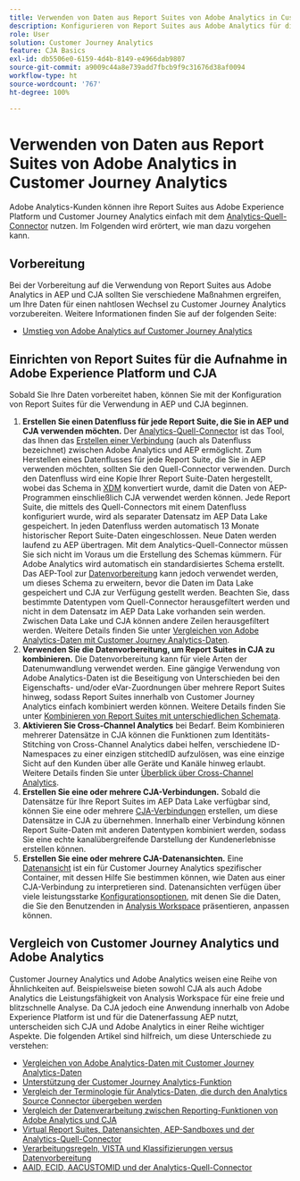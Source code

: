 ```yaml
---
title: Verwenden von Daten aus Report Suites von Adobe Analytics in Customer Journey Analytics
description: Konfigurieren von Report Suites aus Adobe Analytics für die Aufnahme in AEP und CJA
role: User
solution: Customer Journey Analytics
feature: CJA Basics
exl-id: db5506e0-6159-4d4b-8149-e4966dab9807
source-git-commit: a9009c44a8e739add7fbcb9f9c31676d38af0094
workflow-type: ht
source-wordcount: '767'
ht-degree: 100%

---
```


# Verwenden von Daten aus Report Suites von Adobe Analytics in Customer Journey Analytics

Adobe Analytics-Kunden können ihre Report Suites aus Adobe Experience Platform und Customer Journey Analytics einfach mit dem [Analytics-Quell-Connector](https://experienceleague.adobe.com/docs/experience-platform/sources/connectors/adobe-applications/analytics.html?lang=de) nutzen. Im Folgenden wird erörtert, wie man dazu vorgehen kann.

## Vorbereitung

Bei der Vorbereitung auf die Verwendung von Report Suites aus Adobe Analytics in AEP und CJA sollten Sie verschiedene Maßnahmen ergreifen, um Ihre Daten für einen nahtlosen Wechsel zu Customer Journey Analytics vorzubereiten. Weitere Informationen finden Sie auf der folgenden Seite:

* [Umstieg von Adobe Analytics auf Customer Journey Analytics](/help/getting-started/aa-to-cja.md)

## Einrichten von Report Suites für die Aufnahme in Adobe Experience Platform und CJA

Sobald Sie Ihre Daten vorbereitet haben, können Sie mit der Konfiguration von Report Suites für die Verwendung in AEP und CJA beginnen.

1. **Erstellen Sie einen Datenfluss für jede Report Suite, die Sie in AEP und CJA verwenden möchten.** Der [Analytics-Quell-Connector](https://experienceleague.adobe.com/docs/experience-platform/sources/connectors/adobe-applications/analytics.html?lang=de) ist das Tool, das Ihnen das [Erstellen einer Verbindung](/help/connections/create-connection.md) (auch als Datenfluss bezeichnet) zwischen Adobe Analytics und AEP ermöglicht. Zum Herstellen eines Datenflusses für jede Report Suite, die Sie in AEP verwenden möchten, sollten Sie den Quell-Connector verwenden. Durch den Datenfluss wird eine Kopie Ihrer Report Suite-Daten hergestellt, wobei das Schema in [XDM](https://experienceleague.adobe.com/docs/platform-learn/tutorials/schemas/schemas-and-experience-data-model.html?lang=de) konvertiert wurde, damit die Daten von AEP-Programmen einschließlich CJA verwendet werden können. Jede Report Suite, die mittels des Quell-Connectors mit einem Datenfluss konfiguriert wurde, wird als separater Datensatz im AEP Data Lake gespeichert. In jeden Datenfluss werden automatisch 13 Monate historischer Report Suite-Daten eingeschlossen. Neue Daten werden laufend zu AEP übertragen. Mit dem Analytics-Quell-Connector müssen Sie sich nicht im Voraus um die Erstellung des Schemas kümmern. Für Adobe Analytics wird automatisch ein standardisiertes Schema erstellt. Das AEP-Tool zur [Datenvorbereitung](https://experienceleague.adobe.com/docs/experience-platform/data-prep/home.html?lang=de) kann jedoch verwendet werden, um dieses Schema zu erweitern, bevor die Daten im Data Lake gespeichert und CJA zur Verfügung gestellt werden. Beachten Sie, dass bestimmte Datentypen vom Quell-Connector herausgefiltert werden und nicht in dem Datensatz im AEP Data Lake vorhanden sein werden. Zwischen Data Lake und CJA können andere Zeilen herausgefiltert werden. Weitere Details finden Sie unter [Vergleichen von Adobe Analytics-Daten mit Customer Journey Analytics-Daten](/help/troubleshooting/compare.md).
1. **Verwenden Sie die Datenvorbereitung, um Report Suites in CJA zu kombinieren.** Die Datenvorbereitung kann für viele Arten der Datenumwandlung verwendet werden. Eine gängige Verwendung von Adobe Analytics-Daten ist die Beseitigung von Unterschieden bei den Eigenschafts- und/oder eVar-Zuordnungen über mehrere Report Suites hinweg, sodass Report Suites innerhalb von Customer Journey Analytics einfach kombiniert werden können. Weitere Details finden Sie unter [Kombinieren von Report Suites mit unterschiedlichen Schemata](/help/use-cases/aa-data/combine-report-suites.md).
1. **Aktivieren Sie Cross-Channel Analytics** bei Bedarf. Beim Kombinieren mehrerer Datensätze in CJA können die Funktionen zum Identitäts-Stitching von Cross-Channel Analytics dabei helfen, verschiedene ID-Namespaces zu einer einzigen stitchedID aufzulösen, was eine einzige Sicht auf den Kunden über alle Geräte und Kanäle hinweg erlaubt. Weitere Details finden Sie unter [Überblick über Cross-Channel Analytics](/help/cca/overview.md).
1. **Erstellen Sie eine oder mehrere CJA-Verbindungen.** Sobald die Datensätze für Ihre Report Suites im AEP Data Lake verfügbar sind, können Sie eine oder mehrere [CJA-Verbindungen](/help/connections/overview.md) erstellen, um diese Datensätze in CJA zu übernehmen. Innerhalb einer Verbindung können Report Suite-Daten mit anderen Datentypen kombiniert werden, sodass Sie eine echte kanalübergreifende Darstellung der Kundenerlebnisse erstellen können.
1. **Erstellen Sie eine oder mehrere CJA-Datenansichten.** Eine [Datenansicht](/help/data-views/data-views.md) ist ein für Customer Journey Analytics spezifischer Container, mit dessen Hilfe Sie bestimmen können, wie Daten aus einer CJA-Verbindung zu interpretieren sind. Datenansichten verfügen über viele leistungsstarke [Konfigurationsoptionen](/help/data-views/create-dataview.md), mit denen Sie die Daten, die Sie den Benutzenden in [Analysis Workspace](/help/analysis-workspace/home.md) präsentieren, anpassen können.

## Vergleich von Customer Journey Analytics und Adobe Analytics

Customer Journey Analytics und Adobe Analytics weisen eine Reihe von Ähnlichkeiten auf. Beispielsweise bieten sowohl CJA als auch Adobe Analytics die Leistungsfähigkeit von Analysis Workspace für eine freie und blitzschnelle Analyse. Da CJA jedoch eine Anwendung innerhalb von Adobe Experience Platform ist und für die Datenerfassung AEP nutzt, unterscheiden sich CJA und Adobe Analytics in einer Reihe wichtiger Aspekte. Die folgenden Artikel sind hilfreich, um diese Unterschiede zu verstehen:

* [Vergleichen von Adobe Analytics-Daten mit Customer Journey Analytics-Daten](/help/troubleshooting/compare.md)
* [Unterstützung der Customer Journey Analytics-Funktion](/help/getting-started/aa-vs-cja/cja-aa.md)
* [Vergleich der Terminologie für Analytics-Daten, die durch den Analytics Source Connector übergeben werden](/help/getting-started/aa-vs-cja/terminology.md)
* [Vergleich der Datenverarbeitung zwischen Reporting-Funktionen von Adobe Analytics und CJA](/help/getting-started/aa-vs-cja/data-processing-comparisons.md)
* [Virtual Report Suites, Datenansichten, AEP-Sandboxes und der Analytics-Quell-Connector](/help/getting-started/aa-vs-cja/vrs-dataview-sandbox-adc.md)
* [Verarbeitungsregeln, VISTA und Klassifizierungen versus Datenvorbereitung](/help/getting-started/aa-vs-cja/pr-vista-dataprep.md)
* [AAID, ECID, AACUSTOMID und der Analytics-Quell-Connector](/help/getting-started/aa-vs-cja/aaid-ecid-adc.md)
